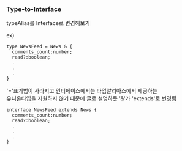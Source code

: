 ### Type-to-Interface

typeAlias를 Interface로 변경해보기

ex)
```
type NewsFeed = News & {
  comments_count:number;
  read?:boolean;
  .
  .
  .
}
```
'='표기법이 사라지고 인터페이스에서는 타입알리아스에서 제공하는    
유니온타입을 지원하지 않기 때문에 글로 설명하듯 '&'가 'extends'로 변경됨
```
interface NewsFeed extends News {
  comments_count:number;
  read?:boolean;
  .
  .
  .
}
```

